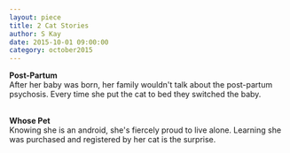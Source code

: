 ```yaml
---
layout: piece
title: 2 Cat Stories
author: S Kay
date: 2015-10-01 09:00:00
category: october2015
---
```

<b>Post-Partum</b><br>
After her baby was born, her family wouldn't talk about the post-partum psychosis. Every time she put the cat to bed they switched the baby.<br><br>

<b>Whose Pet</b><br>
Knowing she is an android, she's fiercely proud to live alone. Learning she was purchased and registered by her cat is the surprise.